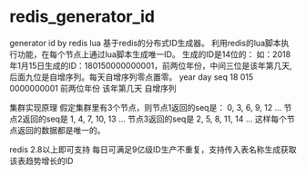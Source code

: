 # redis_generator_id
generator id by redis lua
基于redis的分布式ID生成器。
利用redis的lua脚本执行功能，在每个节点上通过lua脚本生成唯一ID。
生成的ID是14位的：
如：2018年1月15日生成的ID：180150000000001，前两位年份，中间三位是该年第几天,后面九位是自增序列。每天自增序列零点置零。
    year     day			seq
	18 		 015 		0000000001
前两位年份  该年第几天     自增序列

集群实现原理
假定集群里有3个节点，则节点1返回的seq是：
0, 3, 6, 9, 12 ...
节点2返回的seq是
1, 4, 7, 10, 13 ...
节点3返回的seq是
2, 5, 8, 11, 14 ...
这样每个节点返回的数据都是唯一的。

redis 2.8以上即可支持
每日可满足9亿级ID生产不重复，支持传入表名称生成获取该表趋势增长的ID
